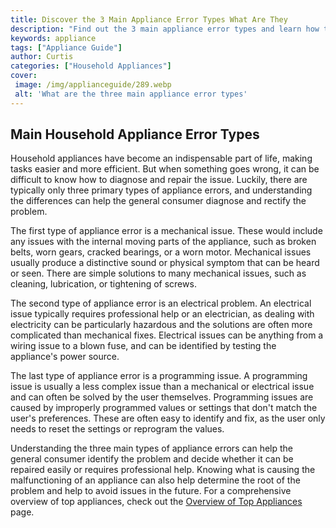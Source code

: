 ```yaml
---
title: Discover the 3 Main Appliance Error Types What Are They
description: "Find out the 3 main appliance error types and learn how they could be impacting your home appliances Learn what solutions could be applied to handle common appliance problems like heating issues and draining issues"
keywords: appliance
tags: ["Appliance Guide"]
author: Curtis
categories: ["Household Appliances"]
cover: 
 image: /img/applianceguide/289.webp
 alt: 'What are the three main appliance error types'
---
```

## Main Household Appliance Error Types
Household appliances have become an indispensable part of life, making tasks easier and more efficient. But when something goes wrong, it can be difficult to know how to diagnose and repair the issue. Luckily, there are typically only three primary types of appliance errors, and understanding the differences can help the general consumer diagnose and rectify the problem. 

The first type of appliance error is a mechanical issue. These would include any issues with the internal moving parts of the appliance, such as broken belts, worn gears, cracked bearings, or a worn motor. Mechanical issues usually produce a distinctive sound or physical symptom that can be heard or seen. There are simple solutions to many mechanical issues, such as cleaning, lubrication, or tightening of screws. 

The second type of appliance error is an electrical problem. An electrical issue typically requires professional help or an electrician, as dealing with electricity can be particularly hazardous and the solutions are often more complicated than mechanical fixes. Electrical issues can be anything from a wiring issue to a blown fuse, and can be identified by testing the appliance's power source.

The last type of appliance error is a programming issue. A programming issue is usually a less complex issue than a mechanical or electrical issue and can often be solved by the user themselves. Programming issues are caused by improperly programmed values or settings that don't match the user's preferences. These are often easy to identify and fix, as the user only needs to reset the settings or reprogram the values. 

Understanding the three main types of appliance errors can help the general consumer identify the problem and decide whether it can be repaired easily or requires professional help. Knowing what is causing the malfunctioning of an appliance can also help determine the root of the problem and help to avoid issues in the future. For a comprehensive overview of top appliances, check out the [Overview of Top Appliances](./pages/appliance-overview) page.
